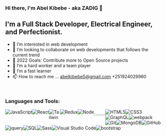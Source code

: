 ### Hi there, I'm Abel Kibebe - aka ZADIG 👋



## I'm a Full Stack Developer, Electrical Engineer, and Perfectionist.

- 👀 I’m interested in web development
- 💞️ I’m looking to collaborate on web developments that follows the current trend
- 🥅 2022 Goals: Contribute more to Open Source projects
- 💪 I’m a hard worker and a team player
- 💖 I’m a fast learner
- 📫 How to reach me ... abelkibebe5@gmail.com +251924029960


<br />

### Languages and Tools:

<img align="left" alt="JavaScript" src="https://img.icons8.com/color/36/000000/javascript.png"/>
<img align="left" alt="React"  src="https://img.icons8.com/plasticine/36/000000/react.png"/>
<img align="left" alt="Tailwind" width="35px" height="35px" src="https://upload.wikimedia.org/wikipedia/commons/thumb/d/d5/Tailwind_CSS_Logo.svg/1200px-Tailwind_CSS_Logo.svg.png"/>
<img align="left" alt="Redux" src="https://img.icons8.com/color/36/000000/redux.png"/>
<img align="left" alt="Node" src="https://img.icons8.com/color/36/000000/nodejs.png"/>
<img align="left" alt="express" width="36px" src="https://raw.githubusercontent.com/github/explore/78df643247d429f6cc873026c0622819ad797942/topics/express/express.png" />
<img align="left" alt="HTML5" src="https://img.icons8.com/color/36/000000/html-5.png"/>
<img align="left" alt="CSS3" src="https://img.icons8.com/color/36/000000/css3.png"/>
<img align="left" alt="GraphQL" src="https://img.icons8.com/color/36/000000/graphql.png"/>
<img align="left" alt="webpack" src="https://img.icons8.com/dusk/36/000000/webpack.png"/>
<img align="left" alt="Git" src="https://img.icons8.com/color/36/000000/git.png"/>
<img align="left" alt="MongoDB" src="https://img.icons8.com/color/36/000000/mongodb.png"/>
<img align="left" alt="GitHub" src="https://img.icons8.com/fluent/36/000000/github.png"/>
<img align="left" alt="jquery" src="https://img.icons8.com/ios-filled/36/000000/jquery.png"/>
<img align="left" alt="SQL" src="https://img.icons8.com/wired/36/000000/sql.png"/>
<img align="left" alt="Sass" src="https://img.icons8.com/color/36/000000/sass.png"/>
<img align="left" alt="Visual Studio Code" src="https://img.icons8.com/fluent/36/000000/visual-studio-code-2019.png"/>
<img align="left" alt="bootstrap" src="https://img.icons8.com/color/36/000000/bootstrap.png"/>


